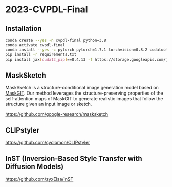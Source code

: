 # 2023-CVPDL-Final

## Installation

```sh
conda create --yes -n cvpdl-final python=3.8
conda activate cvpdl-final
conda install --yes -c pytorch pytorch=1.7.1 torchvision=0.8.2 cudatoolkit=11.0
pip install -r requirements.txt
pip install jax[cuda12_pip]==0.4.13 -f https://storage.googleapis.com/jax-releases/jax_cuda_releases.html
```

## MaskSketch

MaskSketch is a structure-conditional image generation model based on [MaskGIT](https://github.com/google-research/maskgit). Our method leverages the structure-preserving properties of the self-attention maps of MaskGIT to generate realistic images that follow the structure given an input image or sketch.

https://github.com/google-research/masksketch

## CLIPstyler

https://github.com/cyclomon/CLIPstyler

## InST (Inversion-Based Style Transfer with Diffusion Models)

https://github.com/zyxElsa/InST
